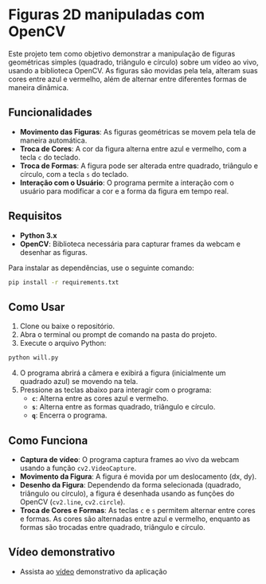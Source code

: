 # Figuras 2D manipuladas com OpenCV

Este projeto tem como objetivo demonstrar a manipulação de figuras geométricas simples (quadrado, triângulo e círculo) sobre um vídeo ao vivo, usando a biblioteca OpenCV. As figuras são movidas pela tela, alteram suas cores entre azul e vermelho, além de alternar entre diferentes formas de maneira dinâmica.

## Funcionalidades

- **Movimento das Figuras**: As figuras geométricas se movem pela tela de maneira automática.
- **Troca de Cores**: A cor da figura alterna entre azul e vermelho, com a tecla `c` do teclado.
- **Troca de Formas**: A figura pode ser alterada entre quadrado, triângulo e círculo, com a tecla `s` do teclado.
- **Interação com o Usuário**: O programa permite a interação com o usuário para modificar a cor e a forma da figura em tempo real.

## Requisitos

- **Python 3.x**
- **OpenCV**: Biblioteca necessária para capturar frames da webcam e desenhar as figuras.

Para instalar as dependências, use o seguinte comando:

```bash
pip install -r requirements.txt
```

## Como Usar

1. Clone ou baixe o repositório.
2. Abra o terminal ou prompt de comando na pasta do projeto.
3. Execute o arquivo Python:

```bash
python will.py
```

4. O programa abrirá a câmera e exibirá a figura (inicialmente um quadrado azul) se movendo na tela.
5. Pressione as teclas abaixo para interagir com o programa:
   - **`c`**: Alterna entre as cores azul e vermelho.
   - **`s`**: Alterna entre as formas quadrado, triângulo e círculo.
   - **`q`**: Encerra o programa.

## Como Funciona

- **Captura de vídeo**: O programa captura frames ao vivo da webcam usando a função `cv2.VideoCapture`.
- **Movimento da Figura**: A figura é movida por um deslocamento (dx, dy).
- **Desenho da Figura**: Dependendo da forma selecionada (quadrado, triângulo ou círculo), a figura é desenhada usando as funções do OpenCV (`cv2.line`, `cv2.circle`).
- **Troca de Cores e Formas**: As teclas `c` e `s` permitem alternar entre cores e formas. As cores são alternadas entre azul e vermelho, enquanto as formas são trocadas entre quadrado, triângulo e círculo.

## Vídeo demonstrativo

- Assista ao [vídeo](./video_demonstrativo/will.mp4) demonstrativo da aplicação